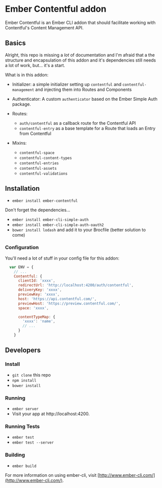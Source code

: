 # Ember Contentful addon

Ember Contentful is an Ember CLI addon that should facilitate working with Contentful's Content Management API.


## Basics

Alright, this repo is missing a *lot* of documentation and I'm afraid that a the structure and encapsulation of this addon and it's dependencies still needs a lot of work, but... it's a start.

What is in this addon:

* Initializer: a simple initializer setting up `contentful` and `contentful-management` and injecting them into Routes and Components

* Authenticator: A custom `authenticator` based on the Ember Simple Auth package. 

* Routes:
  * `auth/contentful` as a callback route for the Contentful API
  * `contentful-entry` as a base template for a Route that loads an Entry from Contentful

* Mixins:
  * `contentful-space`
  * `contentful-content-types`
  * `contentful-entries`
  * `contentful-assets`
  * `contentful-validations`


## Installation

* `ember install ember-contentful`

Don't forget the dependencies...

* `ember install ember-cli-simple-auth`
* `ember install ember-cli-simple-auth-oauth2`
* `bower install lodash` and add it to your Brocfile (better solution to come)

### Configuration

You'll need a lot of stuff in your config file for this addon:

```javascript
  var ENV = {
	// ...
    Contentful: {
      clientId: 'xxxx',
      redirectUrl: 'http://localhost:4200/auth/contentful',
      deliveryKey: 'xxxx',
      previewKey: 'xxxx',
      host: 'https://api.contentful.com/',
      previewHost: 'https://preview.contentful.com/',
      space: 'xxxx',

      contentTypeMap: {
        'xxxx': 'name',
        // ...
      }
    }

```


## Developers

### Install

* `git clone` this repo
* `npm install` 
* `bower install`

### Running

* `ember server`
* Visit your app at http://localhost:4200.

### Running Tests

* `ember test`
* `ember test --server`

### Building

* `ember build`

For more information on using ember-cli, visit [http://www.ember-cli.com/](http://www.ember-cli.com/).
